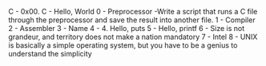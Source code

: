 C - 0x00. C - Hello, World
0 - Preprocessor -Write a script that runs a C file through the preprocessor and save the result into another file.
1 - Compiler
2 - Assembler
3 - Name
4 - 4. Hello, puts
5 - Hello, printf
6 - Size is not grandeur, and territory does not make a nation
mandatory
7 - Intel
8 - UNIX is basically a simple operating system, but you have to be a genius to understand the simplicity 
